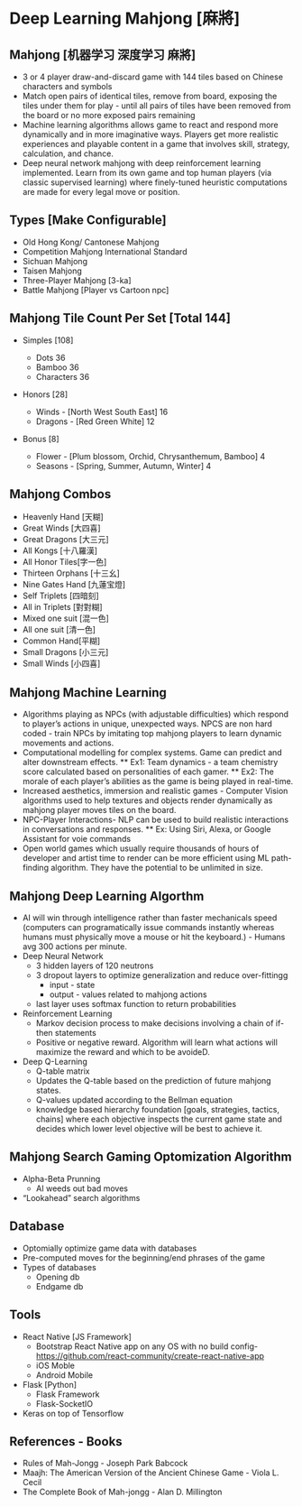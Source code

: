 # Deep Learning Mahjong [麻將]

## Mahjong [机器学习 深度学习 麻將] 
* 3 or 4 player draw-and-discard game with 144 tiles based on Chinese characters and symbols
* Match open pairs of identical tiles, remove from board, exposing the tiles under them for play - until all pairs of tiles have been removed from the board or no more exposed pairs remaining
*  Machine learning algorithms allows game to react and respond more dynamically and in more imaginative ways. Players get more realistic experiences and playable content in a game that involves skill, strategy, calculation, and chance.
* Deep neural network mahjong with deep reinforcement learning implemented. Learn from its own game and top human players (via classic supervised learning) where finely-tuned heuristic computations are made for every legal move or position.


## Types [Make Configurable]
* Old Hong Kong/ Cantonese Mahjong
* Competition Mahjong International Standard
* Sichuan Mahjong
* Taisen Mahjong
* Three-Player Mahjong [3-ka]
* Battle Mahjong [Player vs Cartoon npc]


## Mahjong Tile Count Per Set [Total 144]
* Simples [108]
    * Dots 36
    * Bamboo 36
    * Characters 36

* Honors [28]
    * Winds - [North West South East] 16
    * Dragons - [Red Green White] 12

* Bonus [8]
    * Flower - [Plum blossom, Orchid, Chrysanthemum, Bamboo] 4
    * Seasons - [Spring, Summer, Autumn, Winter] 4


## Mahjong Combos 
* Heavenly Hand [天糊]
* Great Winds [大四喜]
* Great Dragons [大三元]
* All Kongs [十八羅漢]
* All Honor Tiles[字一色]
* Thirteen Orphans [十三幺]
* Nine Gates Hand [九蓮宝燈]
* Self Triplets [四暗刻]
* All in Triplets [對對糊]
* Mixed one suit [混一色]
* All one suit [清一色]
* Common Hand[平糊]
* Small Dragons [小三元]
* Small Winds [小四喜]


## Mahjong Machine Learning  
* Algorithms playing as NPCs (with adjustable difficulties) which respond to player’s actions in unique, unexpected ways. NPCS are non hard coded - train NPCs by imitating top mahjong players to learn dynamic movements and actions.
* Computational modelling for complex systems. Game can predict and alter downstream effects. 
   ** Ex1: Team dynamics - a team chemistry score calculated based on personalities of each gamer. 
   ** Ex2: The morale of each player’s abilities as the game is being played in real-time.
* Increased aesthetics, immersion and realistic games - Computer Vision algorithms used to help textures and objects render dynamically as mahjong player moves tiles on the board.
* NPC-Player Interactions- NLP can be used to build realistic interactions in conversations and responses. 
   ** Ex: Using Siri, Alexa, or Google Assistant for voie commands 
* Open world games which usually require thousands of hours of developer and artist time to render can be more efficient using ML path-finding algorithm. They have the potential to be unlimited in size.


## Mahjong Deep Learning Algorthm
* AI will win through intelligence rather than faster mechanicals speed (computers can programatically issue commands instantly whereas humans must physically move a mouse or hit the keyboard.) - Humans avg 300 actions per minute.
* Deep Neural Network
   * 3 hidden layers of 120 neutrons 
   * 3 dropout layers to optimize generalization and reduce over-fittingg 
      * input - state
      * output - values related to mahjong actions
   * last layer uses softmax function to return probabilities 
* Reinforcement Learning
   * Markov decision process to make decisions involving a chain of if-then statements 
   * Positive or negative reward. Algorithm will learn what actions will maximize the reward and which to be avoideD.
* Deep Q-Learning
   * Q-table matrix
   * Updates the Q-table based on the prediction of future mahjong states.
   * Q-values updated according to the Bellman equation
   * knowledge based hierarchy foundation [goals, strategies, tactics, chains] where each objective inspects the current game state and decides which lower level objective will be best to achieve it. 
   

## Mahjong Search Gaming Optomization Algorithm
* Alpha-Beta Prunning 
   * AI weeds out bad moves 
* “Lookahead” search algorithms 


## Database
* Optomially optimize game data with databases 
* Pre-computed moves for the beginning/end phrases of the game 
* Types of databases
   * Opening db
   * Endgame db 


## Tools
* React Native [JS Framework]
   * Bootstrap React Native app on any OS with no build config- https://github.com/react-community/create-react-native-app
   * iOS Moble
   * Android Mobile
* Flask [Python]
   * Flask Framework
   * Flask-SocketIO
* Keras on top of Tensorflow


## References - Books
* Rules of Mah-Jongg - Joseph Park Babcock
* Maajh: The American Version of the Ancient Chinese Game - Viola L. Cecil
* The Complete Book of Mah-jongg - Alan D. Millington
